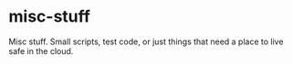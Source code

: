 # misc-stuff
Misc stuff. Small scripts, test code, or just things that need a place to live safe in the cloud.
